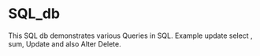 # SQL_db
This SQL db demonstrates various Queries in SQL. Example update select , sum, Update and also Alter Delete.

